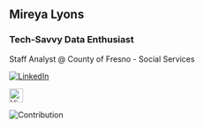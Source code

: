 ## Mireya Lyons

### Tech-Savvy Data Enthusiast

Staff Analyst @ County of Fresno - Social Services    

<a href="https://www.linkedin.com/in/mireyalyons/" target="_blank"><img src="https://img.shields.io/badge/LinkedIn-%230077B5.svg?&style=flat-square&logo=linkedin&logoColor=white" alt="LinkedIn"></a>

<img src="https://img.shields.io/badge/VS%20Code-282C34?logo=visual-studio-code&logoColor=007ACC" alt="Visual Studio Code logo" title="Visual Studio Code" height="25" />



![Contribution](https://activity-graph.herokuapp.com/graph?username=mireyalyons&theme=react-dark&hide_border=true&area=true)

